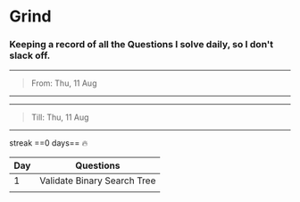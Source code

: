 # Grind

### Keeping a record of all the Questions I solve daily, so I don't slack off.
---
>From:  Thu, 11 Aug
---
---
>Till: Thu, 11 Aug
---

streak ==0 days== :fire:

| Day | Questions |
| --- | ----------- |
| 1 | Validate Binary Search Tree |
| | |

